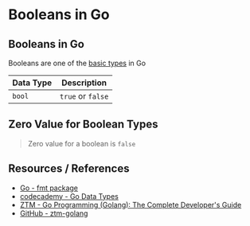 # Booleans in Go

## Booleans in Go

Booleans are one of the [basic types](go_data-types_basic.md#booleans) in Go

| Data Type | Description       |
| --------- | ----------------- |
| `bool`    | `true` or `false` |

## Zero Value for Boolean Types

> Zero value for a boolean is `false`

## Resources / References

- [Go - fmt package](https://pkg.go.dev/fmt)
- [codecademy - Go Data Types](https://www.codecademy.com/resources/docs/go/data-types)
- [ZTM - Go Programming (Golang): The Complete Developer's Guide](https://zerotomastery.io/courses/learn-golang/)
- [GitHub - ztm-golang](https://github.com/jayson-lennon/ztm-golang)
